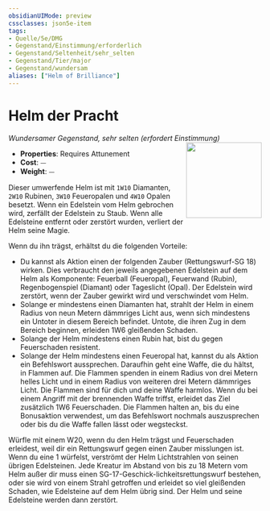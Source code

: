 ```yaml
---
obsidianUIMode: preview
cssclasses: json5e-item
tags:
- Quelle/5e/DMG
- Gegenstand/Einstimmung/erforderlich
- Gegenstand/Seltenheit/sehr_selten
- Gegenstand/Tier/major
- Gegenstand/wundersam
aliases: ["Helm of Brilliance"]
---
```

# Helm der Pracht
*Wundersamer Gegenstand, sehr selten (erfordert Einstimmung)*  
<img src="Helm-of-Brilliance.webp" align="right" width="150">

- **Properties**: Requires Attunement
- **Cost**: ⏤
- **Weight**: ⏤

Dieser umwerfende Helm ist mit `1W10` Diamanten, `2W10` Rubinen, `3W10` Feueropalen und `4W10` Opalen besetzt. Wenn ein Edelstein vom Helm gebrochen wird, zerfällt der Edelstein zu Staub. Wenn alle Edelsteine entfernt oder zerstört wurden, verliert der Helm seine Magie.

Wenn du ihn trägst, erhältst du die folgenden Vorteile:

- Du kannst als Aktion einen der folgenden Zauber (Rettungswurf-SG 18) wirken. Dies verbraucht den jeweils angegebenen Edelstein auf dem Helm als Komponente: Feuerball (Feueropal), Feuerwand (Rubin), Regenbogenspiel (Diamant) oder Tageslicht (Opal). Der Edelstein wird zerstört, wenn der Zauber gewirkt wird und verschwindet vom Helm.
- Solange er mindestens einen Diamanten hat, strahlt der Helm in einem Radius von neun Metern dämmriges Licht aus, wenn sich mindestens ein Untoter in diesem Bereich befindet. Untote, die ihren Zug in dem Bereich beginnen, erleiden 1W6 gleißenden Schaden.
- Solange der Helm mindestens einen Rubin hat, bist du gegen Feuerschaden resistent.
- Solange der Helm mindestens einen Feueropal hat, kannst du als Aktion ein Befehlswort aussprechen. Daraufhin geht eine Waffe, die du hältst, in Flammen auf. Die Flammen spenden in einem Radius von drei Metern helles Licht und in einem Radius von weiteren drei Metern dämmriges Licht. Die Flammen sind für dich und deine Waffe harmlos. Wenn du bei einem Angriff mit der brennenden Waffe triffst, erleidet das Ziel zusätzlich 1W6 Feuerschaden. Die Flammen halten an, bis du eine Bonusaktion verwendest, um das Befehlswort nochmals auszusprechen oder bis du die Waffe fallen lässt oder wegsteckst.

Würfle mit einem W20, wenn du den Helm trägst und Feuerschaden erleidest, weil dir ein Rettungswurf gegen einen Zauber misslungen ist. Wenn du eine 1 würfelst, verströmt der Helm Lichtstrahlen von seinen übrigen Edelsteinen. Jede Kreatur im Abstand von bis zu 18 Metern vom Helm außer dir muss einen SG-17-Geschick-lichkeitsrettungswurf bestehen, oder sie wird von einem Strahl getroffen und erleidet so viel gleißenden Schaden, wie Edelsteine auf dem Helm übrig sind. Der Helm und seine Edelsteine werden dann zerstört.